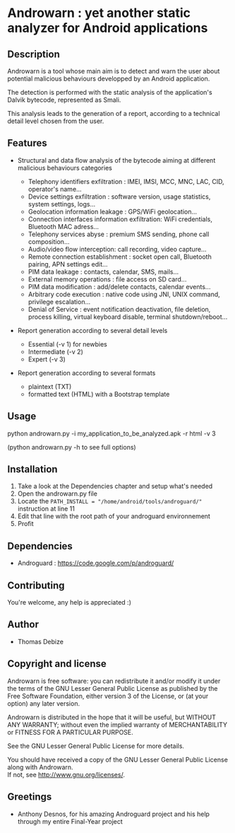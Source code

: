 Androwarn : yet another static analyzer for Android applications
================================================================

Description
-----------
Androwarn is a tool whose main aim is to detect and warn the user about potential malicious behaviours developped by an Android application.

The detection is performed with the static analysis of the application's Dalvik bytecode, represented as Smali.

This analysis leads to the generation of a report, according to a technical detail level chosen from the user.


Features
--------
* Structural and data flow analysis of the bytecode aiming at different malicious behaviours categories
	- Telephony identifiers exfiltration : IMEI, IMSI, MCC, MNC, LAC, CID, operator's name...
	- Device settings exfiltration : software version, usage statistics, system settings, logs...
	- Geolocation information leakage : GPS/WiFi geolocation...
	- Connection interfaces information exfiltration: WiFi credentials, Bluetooth MAC adress...
	- Telephony services abyse : premium SMS sending, phone call composition...
	- Audio/video flow interception: call recording, video capture...
	- Remote connection establishment : socket open call, Bluetooth pairing, APN settings edit...
	- PIM data leakage : contacts, calendar, SMS, mails...
	- External memory operations : file access on SD card...
	- PIM data modification : add/delete contacts, calendar events...
	- Arbitrary code execution : native code using JNI, UNIX command, privilege escalation...
	- Denial of Service : event notification deactivation, file deletion, process killing, virtual keyboard disable, terminal shutdown/reboot...


* Report generation according to several detail levels
	- Essential (-v 1) for newbies
	- Intermediate (-v 2)
	- Expert (-v 3)

* Report generation according to several formats
	- plaintext (TXT)
	- formatted text (HTML) with a Bootstrap template


Usage
-----
python androwarn.py -i my_application_to_be_analyzed.apk -r html -v 3

(python androwarn.py -h to see full options)


Installation
------------
1. Take a look at the Dependencies chapter and setup what's needed
2. Open the androwarn.py file
3. Locate the `PATH_INSTALL = "/home/android/tools/androguard/"` instruction at line 11
4. Edit that line with the root path of your androguard environnement
5. Profit


Dependencies
------------
* Androguard : https://code.google.com/p/androguard/


Contributing
-------------
You're welcome, any help is appreciated :)


Author
------
* Thomas Debize <tdebize at mail.com>


Copyright and license
---------------------
Androwarn is free software: you can redistribute it and/or modify it under the terms of the GNU Lesser General Public License as published by the Free Software Foundation, either version 3 of the License, or (at your option) any later version.

Androwarn is distributed in the hope that it will be useful, but WITHOUT ANY WARRANTY; without even the implied warranty of MERCHANTABILITY or FITNESS FOR A PARTICULAR PURPOSE. 

See the GNU Lesser General Public License for more details.

You should have received a copy of the GNU Lesser General Public License along with Androwarn.  
If not, see http://www.gnu.org/licenses/.

Greetings
-------------
* Anthony Desnos, for his amazing Androguard project and his help through my entire Final-Year project
